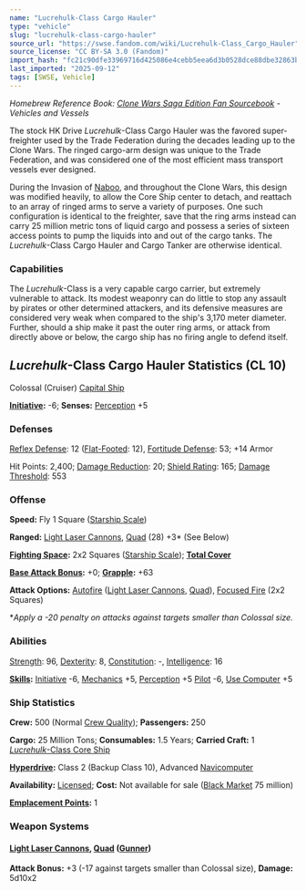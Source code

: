 ```yaml
---
name: "Lucrehulk-Class Cargo Hauler"
type: "vehicle"
slug: "lucrehulk-class-cargo-hauler"
source_url: "https://swse.fandom.com/wiki/Lucrehulk-Class_Cargo_Hauler"
source_license: "CC BY-SA 3.0 (Fandom)"
import_hash: "fc21c90dfe33969716d425086e4cebb5eea6d3b0528dce88dbe32863b1489ab7"
last_imported: "2025-09-12"
tags: [SWSE, Vehicle]
---
```

*Homebrew Reference Book: [Clone Wars Saga Edition Fan Sourcebook](https://swse.fandom.com/wiki/Clone_Wars_Saga_Edition_Fan_Sourcebook) - Vehicles and Vessels*

The stock HK Drive *Lucrehulk*-Class Cargo Hauler was the favored super-freighter used by the Trade Federation during the decades leading up to the Clone Wars. The ringed cargo-arm design was unique to the Trade Federation, and was considered one of the most efficient mass transport vessels ever designed.

During the Invasion of [Naboo](https://swse.fandom.com/wiki/Naboo), and throughout the Clone Wars, this design was modified heavily, to allow the Core Ship center to detach, and reattach to an array of ringed arms to serve a variety of purposes. One such configuration is identical to the freighter, save that the ring arms instead can carry 25 million metric tons of liquid cargo and possess a series of sixteen access points to pump the liquids into and out of the cargo tanks. The *Lucrehulk*-Class Cargo Hauler and Cargo Tanker are otherwise identical.

### Capabilities
The *Lucrehulk*-Class is a very capable cargo carrier, but extremely vulnerable to attack. Its modest weaponry can do little to stop any assault by pirates or other determined attackers, and its defensive measures are considered very weak when compared to the ship's 3,170 meter diameter. Further, should a ship make it past the outer ring arms, or attack from directly above or below, the cargo ship has no firing angle to defend itself.

## *Lucrehulk*-Class Cargo Hauler Statistics (CL 10)
Colossal (Cruiser) [Capital Ship](https://swse.fandom.com/wiki/Capital_Ship)

**[Initiative](https://swse.fandom.com/wiki/Initiative):** -6; **Senses:** [Perception](https://swse.fandom.com/wiki/Perception) +5
### Defenses
[Reflex Defense](https://swse.fandom.com/wiki/Reflex_Defense_(Vehicles)): 12 ([Flat-Footed](https://swse.fandom.com/wiki/Flat-Footed): 12), [Fortitude Defense](https://swse.fandom.com/wiki/Fortitude_Defense_(Vehicles)): 53; +14 Armor

Hit Points: 2,400; [Damage Reduction](https://swse.fandom.com/wiki/Damage_Reduction): 20; [Shield Rating](https://swse.fandom.com/wiki/Shield_Rating): 165; [Damage Threshold](https://swse.fandom.com/wiki/Damage_Threshold_(Vehicles)): 553
### Offense
**Speed:** Fly 1 Square ([Starship Scale](https://swse.fandom.com/wiki/Starship_Scale))

**Ranged:** [Light Laser Cannons](https://swse.fandom.com/wiki/Light_Laser_Cannons), [Quad](https://swse.fandom.com/wiki/Quad) (28) +3* (See Below)

**[Fighting Space](https://swse.fandom.com/wiki/Fighting_Space):** 2x2 Squares ([Starship Scale](https://swse.fandom.com/wiki/Starship_Scale)); **[Total Cover](https://swse.fandom.com/wiki/Total_Cover)**

**[Base Attack Bonus](https://swse.fandom.com/wiki/Base_Attack_Bonus):** +0; **[Grapple](https://swse.fandom.com/wiki/Grapple):** +63

**Attack Options:** [Autofire](https://swse.fandom.com/wiki/Autofire_(Vehicle_Combat)) ([Light Laser Cannons](https://swse.fandom.com/wiki/Light_Laser_Cannons), [Quad](https://swse.fandom.com/wiki/Quad)), [Focused Fire](https://swse.fandom.com/wiki/Focused_Fire) (2x2 Squares)

**Apply a -20 penalty on attacks against targets smaller than Colossal size.*
### Abilities
[Strength](https://swse.fandom.com/wiki/Strength): 96, [Dexterity](https://swse.fandom.com/wiki/Dexterity): 8, [Constitution](https://swse.fandom.com/wiki/Constitution): -, [Intelligence](https://swse.fandom.com/wiki/Intelligence): 16

**[Skills](https://swse.fandom.com/wiki/Skills):** [Initiative](https://swse.fandom.com/wiki/Initiative) -6, [Mechanics](https://swse.fandom.com/wiki/Mechanics) +5, [Perception](https://swse.fandom.com/wiki/Perception) +5 [Pilot](https://swse.fandom.com/wiki/Pilot) -6, [Use Computer](https://swse.fandom.com/wiki/Use_Computer) +5
### Ship Statistics
**Crew:** 500 (Normal [Crew Quality](https://swse.fandom.com/wiki/Crew_Quality)); **Passengers:** 250

**Cargo:** 25 Million Tons; **Consumables:** 1.5 Years; **Carried Craft:** 1 [*Lucrehulk*-Class Core Ship](https://swse.fandom.com/wiki/Lucrehulk-Class_Core_Ship)

**[Hyperdrive](https://swse.fandom.com/wiki/Hyperdrive):** Class 2 (Backup Class 10), Advanced [Navicomputer](https://swse.fandom.com/wiki/Navicomputer)

**Availability:** [Licensed](https://swse.fandom.com/wiki/Licensed); **Cost:** Not available for sale ([Black Market](https://swse.fandom.com/wiki/Black_Market) 75 million)

**[Emplacement Points](https://swse.fandom.com/wiki/Emplacement_Points):** 1
### Weapon Systems
#### [**Light Laser Cannons**](https://swse.fandom.com/wiki/Light_Laser_Cannons)**, [Quad](https://swse.fandom.com/wiki/Quad) ([Gunner](https://swse.fandom.com/wiki/Gunner))**
**Attack Bonus:** +3 (-17 against targets smaller than Colossal size), **Damage:** 5d10x2